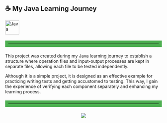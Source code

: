 

## ☕ My Java Learning Journey 
  <img src="https://cdn.jsdelivr.net/gh/devicons/devicon/icons/java/java-original.svg" width="45" title="Java"/>
  <hr style="border: 10px solid #4CAF50; margin: 20px 0;">
This project was created during my Java learning journey to establish a structure where operation files and input-output processes are kept in separate files, allowing each file to be tested independently.

Although it is a simple project, it is designed as an effective example for practicing writing tests and getting accustomed to testing. This way, I gain the experience of verifying each component separately and enhancing my learning process.
<hr style="border: 10px solid #4CAF50; margin: 20px 0;">
<p align="center">
  <img src="https://capsule-render.vercel.app/api?type=waving&color=0:0f2027,50:203a43,100:2c5364&height=200&section=footer&text=Thanks%20for%20visiting!%20🚀&fontSize=30&fontColor=ffffff" />
</p>
